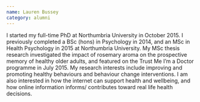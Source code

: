 ```yaml
---
name: Lauren Bussey
category: alumni
---
```

I started my full-time PhD at Northumbria University in October 2015. I previously completed a BSc (hons) in Psychology in 2014, and an MSc in Health Psychology in 2015 at Northumbria University. My MSc thesis research investigated the impact of rosemary aroma on the prospective memory of healthy older adults, and featured on the Trust Me I’m a Doctor programme in July 2015. My research interests include improving and promoting healthy behaviours and behaviour change interventions. I am also interested in how the internet can support health and wellbeing, and how online information informs/ contributes toward real life health decisions.
